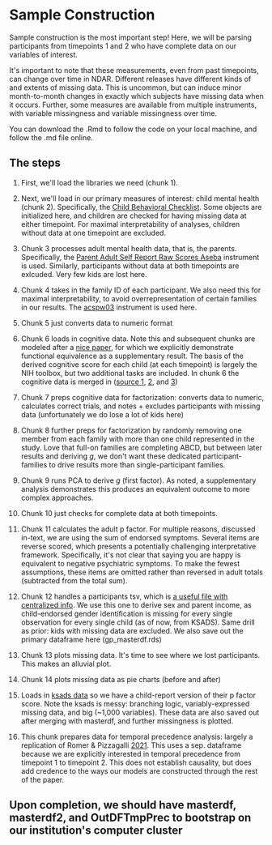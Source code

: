 # Sample Construction

Sample construction is the most important step! Here, we will be parsing participants from timepoints 1 and 2 who have complete data on our variables of interest. 

It's important to note that these measurements, even from past timepoints, can change over time in NDAR. Different releases have different kinds of and extents of missing data. This is uncommon, but can induce minor month-to-month changes in exactly which subjects have missing data when it occurs. Further, some measures are available from multiple instruments, with variable missingness and variable missingness over time.

You can download the .Rmd to follow the code on your local machine, and follow the .md file online. 

## The steps

1. First, we'll load the libraries we need (chunk 1).

2. Next, we'll load in our primary measures of interest: child mental health (chunk 2). Specifically, the [Child Behavioral Checklist](https://nda.nih.gov/data_structure.html?short_name=abcd_cbcls01). Some objects are initialized here, and children are checked for having missing data at either timepoint. For maximal interpretability of analyses, children without data at one timepoint are excluded.

3. Chunk 3 processes adult mental health data, that is, the parents. Specifically, the [Parent Adult Self Report Raw Scores Aseba](https://nda.nih.gov/data_structure.html?short_name=pasr01) instrument is used. Similarly, participants without data at both timepoints are exlcuded. Very few kids are lost here.

4. Chunk 4 takes in the family ID of each participant. We also need this for maximal interpretability, to avoid overrepresentation of certain families in our results. The [acspw03](https://nda.nih.gov/data_structure.html?short_name=acspsw03) instrument is used here.

5. Chunk 5 just converts data to numeric format

6. Chunk 6 loads in cognitive data. Note this and subsequent chunks are modeled after a [nice paper](https://pubmed.ncbi.nlm.nih.gov/30595399/), for which we explicitly demonstrate functional equivalence as a supplementary result. The basis of the derived cognitive score for each child (at each timepoint) is largely the NIH toolbox, but two additional tasks are included. In chunk 6 the cognitive data is merged in ([source 1](https://nda.nih.gov/data_structure.html?short_name=abcd_tbss01), [2](https://nda.nih.gov/data_structure.html?short_name=abcd_ps01), and [3](https://nda.nih.gov/data_structure.html?short_name=lmtp201))

7. Chunk 7 preps cognitive data for factorization: converts data to numeric, calculates correct trials, and notes + excludes participants with missing data (unfortunately we do lose a lot of kids here)

8. Chunk 8 further preps for factorization by randomly removing one member from each family with more than one child represented in the study. Love that full-on families are completing ABCD, but between later results and deriving *g*, we don't want these dedicated participant-families to drive results more than single-participant families.

9. Chunk 9 runs PCA to derive *g* (first factor). As noted, a supplementary analysis demonstrates this produces an equivalent outcome to more complex approaches.

10. Chunk 10 just checks for complete data at both timepoints.

11. Chunk 11 calculates the adult p factor. For multiple reasons, discussed in-text, we are using the sum of endorsed symptoms. Several items are reverse scored, which presents a potentially challenging interpretative framework. Specifically, it's not clear that saying you are happy is equivalent to negative psychiatric symptoms. To make the fewest assumptions, these items are omitted rather than reversed in adult totals (subtracted from the total sum).

12. Chunk 12 handles a participants tsv, which is [a useful file with centralized info](https://collection3165.readthedocs.io/en/stable/recommendations/#2-the-bids-participants-files-and-matched-groups). We use this one to derive sex and parent income, as child-endorsed gender identification is missing for every single observation for every single child (as of now, from KSADS). Same drill as prior: kids with missing data are excluded. We also save out the primary dataframe here (gp_masterdf.rds)

13. Chunk 13 plots missing data. It's time to see where we lost participants. This makes an alluvial plot.

14. Chunk 14 plots missing data as pie charts (before and after)

15. Loads in [ksads data](https://nda.nih.gov/data_structure.html?short_name=abcd_ksad501) so we have a child-report version of their p factor score. Note the ksads is messy: branching logic, variably-expressed missing data, and big (~1,000 variables). These data are also saved out after merging with masterdf, and further missingness is plotted.

16. This chunk prepares data for temporal precedence analysis: largely a replication of Romer & Pizzagalli [2021](https://pubmed.ncbi.nlm.nih.gov/34332330/). This uses a sep. dataframe because we are explicitly interested in temporal precedence from timepoint 1 to timepoint 2. This does not establish causality, but does add credence to the ways our models are constructed through the rest of the paper.

## Upon completion, we should have masterdf, masterdf2, and OutDFTmpPrec to bootstrap on our institution's computer cluster
